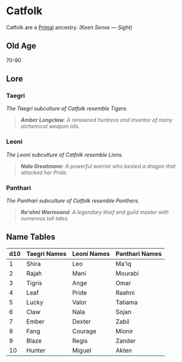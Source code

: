 # Catfolk

Catfolk are a [Primal](../Mechanical/Primal.md) ancestry. *(Keen Sense — Sight)*

## Old Age

70-90

## Lore

### Taegri

*The Taegri subculture of Catfolk resemble Tigers.*

> ***Amber Longclaw**: A renowned huntress and inventor of many alchemical weapon oils.*

### Leoni

*The Leoni subculture of Catfolk resemble Lions.*

> ***Nala Greatmane**: A powerful warrior who bested a dragon that attacked her Pride.*

### Panthari

*The Panthari subculture of Catfolk resemble Panthers.*

> ***Ra'ahni Warmsand**: A legendary thief and guild master with numerous tall tales.*

## Name Tables

| d10 | Taegri Names | Leoni Names | Panthari Names |
| --- | ------------ | ----------- | -------------- |
| 1   | Shira        | Leo         | Ma'iq          |
| 2   | Rajah        | Mani        | Mourabi        |
| 3   | Tigris       | Ange        | Omar           |
| 4   | Leaf         | Pride       | Raahni         |
| 5   | Lucky        | Valor       | Tatiama        |
| 6   | Claw         | Nala        | Sojan          |
| 7   | Ember        | Dexter      | Zabil          |
| 8   | Fang         | Courage     | Mionir         |
| 9   | Blaze        | Regis       | Zander         |
| 10  | Hunter       | Miguel      | Akten          |
